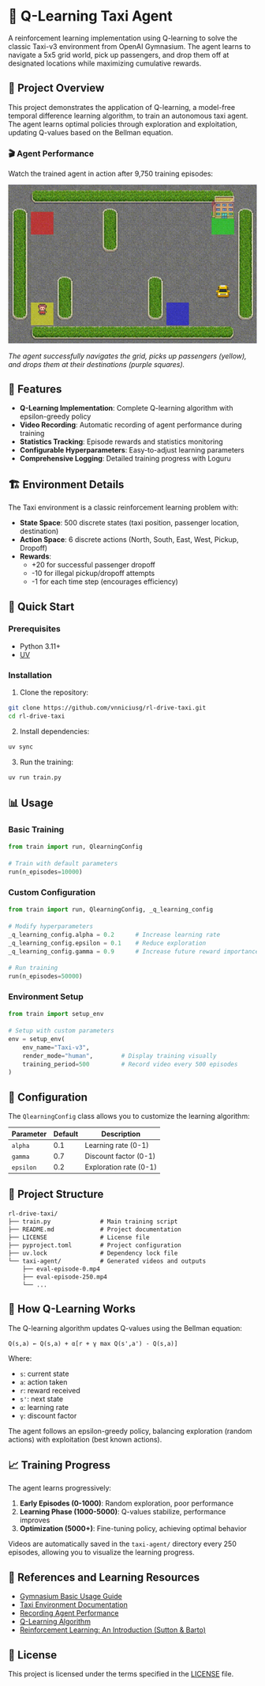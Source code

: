 # 🚖 Q-Learning Taxi Agent

A reinforcement learning implementation using Q-learning to solve the classic Taxi-v3 environment from OpenAI Gymnasium. The agent learns to navigate a 5x5 grid world, pick up passengers, and drop them off at designated locations while maximizing cumulative rewards.

## 🎯 Project Overview

This project demonstrates the application of Q-learning, a model-free temporal difference learning algorithm, to train an autonomous taxi agent. The agent learns optimal policies through exploration and exploitation, updating Q-values based on the Bellman equation.

### 🎬 Agent Performance

Watch the trained agent in action after 9,750 training episodes:

![Taxi Agent Demo](assets/demo.gif)

_The agent successfully navigates the grid, picks up passengers (yellow), and drops them at their destinations (purple squares)._

## 🌟 Features

- **Q-Learning Implementation**: Complete Q-learning algorithm with epsilon-greedy policy
- **Video Recording**: Automatic recording of agent performance during training
- **Statistics Tracking**: Episode rewards and statistics monitoring
- **Configurable Hyperparameters**: Easy-to-adjust learning parameters
- **Comprehensive Logging**: Detailed training progress with Loguru

## 🏗️ Environment Details

The Taxi environment is a classic reinforcement learning problem with:

- **State Space**: 500 discrete states (taxi position, passenger location, destination)
- **Action Space**: 6 discrete actions (North, South, East, West, Pickup, Dropoff)
- **Rewards**:
  - +20 for successful passenger dropoff
  - -10 for illegal pickup/dropoff attempts
  - -1 for each time step (encourages efficiency)

## 🚀 Quick Start

### Prerequisites

- Python 3.11+
- [UV](https://docs.astral.sh/uv/getting-started/installation/)

### Installation

1. Clone the repository:

```bash
git clone https://github.com/vnniciusg/rl-drive-taxi.git
cd rl-drive-taxi
```

2. Install dependencies:

```bash
uv sync
```

3. Run the training:

```bash
uv run train.py
```

## 📊 Usage

### Basic Training

```python
from train import run, QlearningConfig

# Train with default parameters
run(n_episodes=10000)
```

### Custom Configuration

```python
from train import run, QlearningConfig, _q_learning_config

# Modify hyperparameters
_q_learning_config.alpha = 0.2      # Increase learning rate
_q_learning_config.epsilon = 0.1    # Reduce exploration
_q_learning_config.gamma = 0.9      # Increase future reward importance

# Run training
run(n_episodes=50000)
```

### Environment Setup

```python
from train import setup_env

# Setup with custom parameters
env = setup_env(
    env_name="Taxi-v3",
    render_mode="human",        # Display training visually
    training_period=500         # Record video every 500 episodes
)
```

## 🔧 Configuration

The `QlearningConfig` class allows you to customize the learning algorithm:

| Parameter | Default | Description            |
| --------- | ------- | ---------------------- |
| `alpha`   | 0.1     | Learning rate (0-1)    |
| `gamma`   | 0.7     | Discount factor (0-1)  |
| `epsilon` | 0.2     | Exploration rate (0-1) |

## 📁 Project Structure

```
rl-drive-taxi/
├── train.py              # Main training script
├── README.md             # Project documentation
├── LICENSE               # License file
├── pyproject.toml        # Project configuration
├── uv.lock               # Dependency lock file
└── taxi-agent/           # Generated videos and outputs
    ├── eval-episode-0.mp4
    ├── eval-episode-250.mp4
    └── ...
```

## 🎯 How Q-Learning Works

The Q-learning algorithm updates Q-values using the Bellman equation:

```
Q(s,a) ← Q(s,a) + α[r + γ max Q(s',a') - Q(s,a)]
```

Where:

- `s`: current state
- `a`: action taken
- `r`: reward received
- `s'`: next state
- `α`: learning rate
- `γ`: discount factor

The agent follows an epsilon-greedy policy, balancing exploration (random actions) with exploitation (best known actions).

## 📈 Training Progress

The agent learns progressively:

1. **Early Episodes (0-1000)**: Random exploration, poor performance
2. **Learning Phase (1000-5000)**: Q-values stabilize, performance improves
3. **Optimization (5000+)**: Fine-tuning policy, achieving optimal behavior

Videos are automatically saved in the `taxi-agent/` directory every 250 episodes, allowing you to visualize the learning progress.

## 🔗 References and Learning Resources

- [Gymnasium Basic Usage Guide](https://gymnasium.farama.org/introduction/basic_usage/)
- [Taxi Environment Documentation](https://gymnasium.farama.org/environments/toy_text/taxi/)
- [Recording Agent Performance](https://gymnasium.farama.org/introduction/record_agent/)
- [Q-Learning Algorithm](https://en.wikipedia.org/wiki/Q-learning)
- [Reinforcement Learning: An Introduction (Sutton & Barto)](http://incompleteideas.net/book/the-book-2nd.html)

## 📝 License

This project is licensed under the terms specified in the [LICENSE](LICENSE) file.
